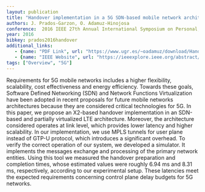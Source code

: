 ```yaml
---
layout: publication
title: "Handover implementation in a 5G SDN-based mobile network architecture"
authors: J. Prados-Garzon, O. Adamuz-Hinojosa
conference:  2016 IEEE 27th Annual International Symposium on Personal, Indoor, and Mobile Radio Communications (PIMRC)
year: 2016
bibkey: prados2016handover
additional_links:
   - {name: "PDF Link", url: "https://www.ugr.es/~oadamuz/download/Handover_paper.pdf"}
   - {name: "IEEE Website", url: "https://ieeexplore.ieee.org/abstract/document/7794936"}
tags: ["Overview", "5G"]
---
```

Requirements for 5G mobile networks includes a higher flexibility, scalability, cost effectiveness and energy efficiency. Towards these goals, Software Defined Networking (SDN) and Network Functions Virtualization have been adopted in recent proposals for future mobile networks architectures because they are considered critical technologies for 5G. In this paper, we propose an X2-based handover implementation in an SDN-based and partially virtualized LTE architecture. Moreover, the architecture considered operates at link level, which provides lower latency and higher scalability. In our implementation, we use MPLS tunnels for user plane instead of GTP-U protocol, which introduces a significant overhead. To verify the correct operation of our system, we developed a simulator. It implements the messages exchange and processing of the primary network entities. Using this tool we measured the handover preparation and completion times, whose estimated values were roughly 6.94 ms and 8.31 ms, respectively, according to our experimental setup. These latencies meet the expected requirements concerning control plane delay budgets for 5G networks.
